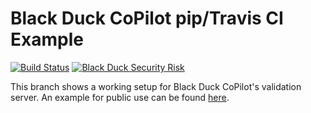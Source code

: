 # Black Duck CoPilot pip/Travis CI Example

[![Build Status](https://travis-ci.org/BlackDuckCoPilot/example-pip-travis.svg?branch=validation)](https://travis-ci.org/BlackDuckCoPilot/example-pip-travis) [![Black Duck Security Risk](https://copilot-valid.blackducksoftware.com/github/repos/BlackDuckCoPilot/example-pip-travis/branches/validation/badge-risk.svg)](https://copilot-valid.blackducksoftware.com/github/repos/BlackDuckCoPilot/example-pip-travis/public/validation)

This branch shows a working setup for Black Duck CoPilot's validation server.
An example for public use can be found [here](https://github.com/BlackDuckCoPilot/example-pip-travis).
